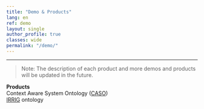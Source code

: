 ```yaml
---
title: "Demo & Products"   
lang: en
ref: demo
layout: single
author_profile: true 
classes: wide
permalink: "/demo/"  
---
```

----
> Note: The description of each product and more demos and products will be updated in the future.  

**Products**  
Context Aware System Ontology ([CASO](https://w3id.org/def/caso))     
[IRRIG](https://w3id.org/def/irrig) ontology  
